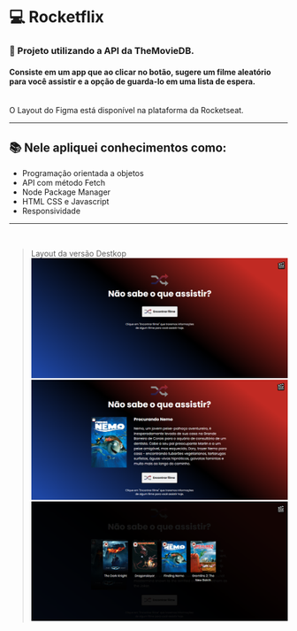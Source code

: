 # 💻 Rocketflix
### 🚀 Projeto utilizando a API da <strong>TheMovieDB.</strong>

#### Consiste em um app que ao clicar no botão, sugere um filme aleatório para você assistir e a opção de guarda-lo em uma lista de espera.
<br>
O Layout do Figma está disponível na plataforma da Rocketseat.

<hr>

## 📚 Nele apliquei conhecimentos como:
- Programação orientada a objetos
- API com método Fetch
- Node Package Manager
- HTML CSS e Javascript
- Responsividade

<hr>
<br>

> Layout da versão Destkop
![preview](./public/home.png)
![preview](./public/filme.png)
![preview](./public/library.png)
